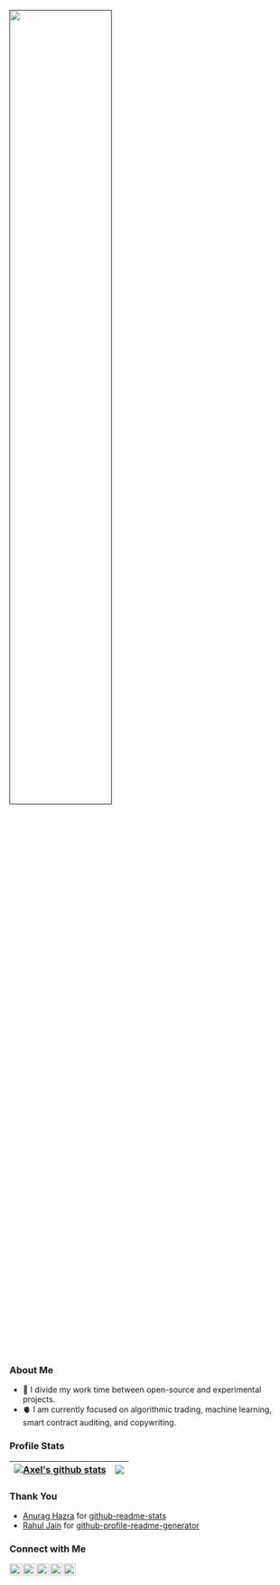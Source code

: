 <article class="markdown-body entry-content container-lg f5" itemprop="text">
<!-- Cool font image from https://www.fontspace.com/aquire-font-f43735 -->
<p align="left" dir="auto"><a href="" rel="nofollow"><img width="60%" src="https://user-images.githubusercontent.com/25125141/148691581-32f8ae8c-8058-4949-a5fb-498ead53f086.png">
</a></p>
<br>
    
<h3 dir="auto"><strong>About Me</strong></h3>
<ul dir="auto">
<li> 💼 I divide my work time between open-source and experimental projects.</li>
<li> 🫀 I am currently focused on algorithmic trading, machine learning, smart contract auditing, and copywriting. </li>
</ul>
 
<h3 dir="auto"><strong>Profile Stats</strong></h3>
<table>
<thead>
<tr>
<th><a href="https://skyline.github.com/iotaaxel/2022"><img align="center" src="https://github-readme-stats-iotaaxel.vercel.app/api?username=iotaaxel&show_icons=true&include_all_commits=true&hide_rank=true&theme=tokyonight&hide_title=true&hide_border=true" alt="Axel's github stats"></a></th>
<th><a href="https://github.com/iotaaxel?tab=repositories"><img align="center" 
src="https://github-readme-stats-iotaaxel.vercel.app/api/top-langs/?username=iotaaxel&theme=tokyonight&layout=compact&langs_count=10&hide=html,css&hide_border=true"></a></th>
</tr>
</thead>
</table>

<h3 dir="auto"><strong>Thank You</strong></h3>
<ul dir="auto">
<li><a href="https://github.com/anuraghazra">Anurag Hazra</a> for <a href="https://github.com/anuraghazra/github-readme-stats">github-readme-stats</a></li>
<li><a href="https://github.com/rahuldkjain">Rahul Jain</a> for <a href="https://github.com/rahuldkjain/github-profile-readme-generator">github-profile-readme-generator</a></li>
</ul>

<h3 dir="auto"><strong>Connect with Me</strong></h3>
<a href="https://www.linkedin.com/in/axel-iota" rel="nofollow">
  <img align="left" alt="Axel Iota | LinkedIn" width="21px" src="https://raw.githubusercontent.com/rahuldkjain/github-profile-readme-generator/master/src/images/icons/Social/linked-in-alt.svg">
</a>
<a href="https://medium.com/@iota.axel" rel="nofollow">
  <img align="left" alt="Axel Iota | Medium" width="21px" src="https://raw.githubusercontent.com/rahuldkjain/github-profile-readme-generator/master/src/images/icons/Social/medium.svg">
</a>
<a href="https://twitch.tv/axel_iota" rel="nofollow">
  <img align="left" alt="Axel Iota | Twitch" width="21px" src="https://raw.githubusercontent.com/rahuldkjain/github-profile-readme-generator/master/src/images/icons/Social/twitch.svg">
</a>
<a href="https://twitter.com/iota_axel" rel="nofollow">
  <img align="left" alt="Axel Iota | Twitter" width="21px" src="https://raw.githubusercontent.com/rahuldkjain/github-profile-readme-generator/master/src/images/icons/Social/twitter.svg">
</a>
<a href="https://www.youtube.com/channel/UCCR46iLohaOQF7_PsKFCHag" rel="nofollow">
  <img align="left" alt="Axel Iota | Youtube" width="21px" src="https://raw.githubusercontent.com/rahuldkjain/github-profile-readme-generator/master/src/images/icons/Social/youtube.svg">
</a>
</article>

<!--
**iotaaxel/iotaaxel** is a ✨ _special_ ✨ repository because its `README.md` (this file) appears on your GitHub profile.

Here are some ideas to get you started:

- 🔭 I’m currently working on ...
- 🌱 I’m currently learning ...
- 👯 I’m looking to collaborate on ...
- 🤔 I’m looking for help with ...
- 💬 Ask me about ...
- 📫 How to reach me: ...
- 😄 Pronouns: ...
- ⚡ Fun fact: ...
-->
